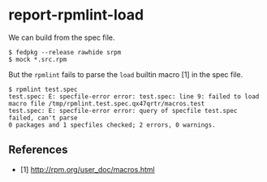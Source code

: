 # report-rpmlint-load

We can build from the spec file.

```
$ fedpkg --release rawhide srpm
$ mock *.src.rpm
```

But the `rpmlint` fails to parse the `load` builtin macro [1] in the spec file.

```
$ rpmlint test.spec
test.spec: E: specfile-error error: test.spec: line 9: failed to load macro file /tmp/rpmlint.test.spec.qx47qrtr/macros.test
test.spec: E: specfile-error error: query of specfile test.spec failed, can't parse
0 packages and 1 specfiles checked; 2 errors, 0 warnings.
```

## References

* [1] http://rpm.org/user_doc/macros.html

